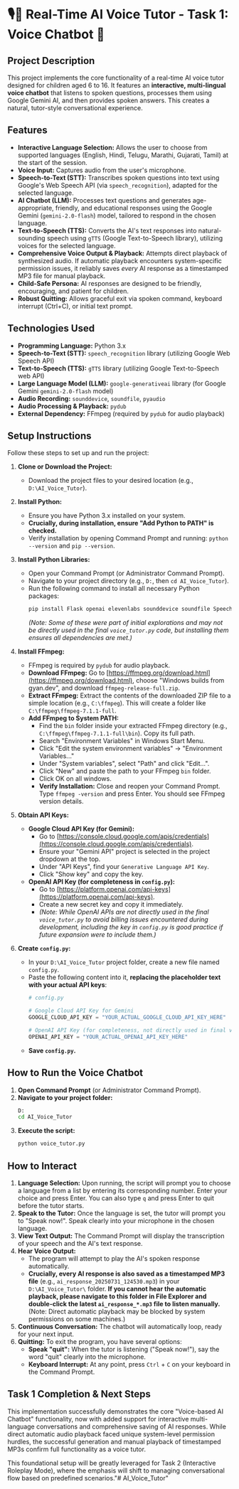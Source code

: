 # 🎙️🤖 Real-Time AI Voice Tutor - Task 1: Voice Chatbot 🌟

## Project Description
This project implements the core functionality of a real-time AI voice tutor designed for children aged 6 to 16. It features an **interactive, multi-lingual voice chatbot** that listens to spoken questions, processes them using Google Gemini AI, and then provides spoken answers. This creates a natural, tutor-style conversational experience.

## Features
* **Interactive Language Selection:** Allows the user to choose from supported languages (English, Hindi, Telugu, Marathi, Gujarati, Tamil) at the start of the session.
* **Voice Input:** Captures audio from the user's microphone.
* **Speech-to-Text (STT):** Transcribes spoken questions into text using Google's Web Speech API (via `speech_recognition`), adapted for the selected language.
* **AI Chatbot (LLM):** Processes text questions and generates age-appropriate, friendly, and educational responses using the Google Gemini (`gemini-2.0-flash`) model, tailored to respond in the chosen language.
* **Text-to-Speech (TTS):** Converts the AI's text responses into natural-sounding speech using `gTTS` (Google Text-to-Speech library), utilizing voices for the selected language.
* **Comprehensive Voice Output & Playback:** Attempts direct playback of synthesized audio. If automatic playback encounters system-specific permission issues, it reliably saves *every* AI response as a timestamped MP3 file for manual playback.
* **Child-Safe Persona:** AI responses are designed to be friendly, encouraging, and patient for children.
* **Robust Quitting:** Allows graceful exit via spoken command, keyboard interrupt (Ctrl+C), or initial text prompt.

## Technologies Used

* **Programming Language:** Python 3.x
* **Speech-to-Text (STT):** `speech_recognition` library (utilizing Google Web Speech API)
* **Text-to-Speech (TTS):** `gTTS` library (utilizing Google Text-to-Speech web API)
* **Large Language Model (LLM):** `google-generativeai` library (for Google Gemini `gemini-2.0-flash` model)
* **Audio Recording:** `sounddevice`, `soundfile`, `pyaudio`
* **Audio Processing & Playback:** `pydub`
* **External Dependency:** FFmpeg (required by `pydub` for audio playback)

## Setup Instructions

Follow these steps to set up and run the project:

1.  **Clone or Download the Project:**
    * Download the project files to your desired location (e.g., `D:\AI_Voice_Tutor`).

2.  **Install Python:**
    * Ensure you have Python 3.x installed on your system.
    * **Crucially, during installation, ensure "Add Python to PATH" is checked.**
    * Verify installation by opening Command Prompt and running: `python --version` and `pip --version`.

3.  **Install Python Libraries:**
    * Open your Command Prompt (or Administrator Command Prompt).
    * Navigate to your project directory (e.g., `D:`, then `cd AI_Voice_Tutor`).
    * Run the following command to install all necessary Python packages:
        ```bash
        pip install Flask openai elevenlabs sounddevice soundfile SpeechRecognition pydub google-cloud-speech google-cloud-texttospeech google-generativeai pyaudio gTTS numpy
        ```
        *(Note: Some of these were part of initial explorations and may not be directly used in the final `voice_tutor.py` code, but installing them ensures all dependencies are met.)*

4.  **Install FFmpeg:**
    * FFmpeg is required by `pydub` for audio playback.
    * **Download FFmpeg:** Go to [https://ffmpeg.org/download.html](https://ffmpeg.org/download.html), choose "Windows builds from gyan.dev", and download `ffmpeg-release-full.zip`.
    * **Extract FFmpeg:** Extract the contents of the downloaded ZIP file to a simple location (e.g., `C:\ffmpeg`). This will create a folder like `C:\ffmpeg\ffmpeg-7.1.1-full`.
    * **Add FFmpeg to System PATH:**
        * Find the `bin` folder inside your extracted FFmpeg directory (e.g., `C:\ffmpeg\ffmpeg-7.1.1-full\bin`). Copy its full path.
        * Search "Environment Variables" in Windows Start Menu.
        * Click "Edit the system environment variables" -> "Environment Variables..."
        * Under "System variables", select "Path" and click "Edit...".
        * Click "New" and paste the path to your FFmpeg `bin` folder.
        * Click OK on all windows.
        * **Verify Installation:** Close and reopen your Command Prompt. Type `ffmpeg -version` and press Enter. You should see FFmpeg version details.

5.  **Obtain API Keys:**
    * **Google Cloud API Key (for Gemini):**
        * Go to [https://console.cloud.google.com/apis/credentials](https://console.cloud.google.com/apis/credentials).
        * Ensure your "Gemini API" project is selected in the project dropdown at the top.
        * Under "API Keys", find your `Generative Language API Key`.
        * Click "Show key" and copy the key.
    * **OpenAI API Key (for completeness in `config.py`):**
        * Go to [https://platform.openai.com/api-keys](https://platform.openai.com/api-keys).
        * Create a new secret key and copy it immediately.
        * *(Note: While OpenAI APIs are not directly used in the final `voice_tutor.py` to avoid billing issues encountered during development, including the key in `config.py` is good practice if future expansion were to include them.)*

6.  **Create `config.py`:**
    * In your `D:\AI_Voice_Tutor` project folder, create a new file named `config.py`.
    * Paste the following content into it, **replacing the placeholder text with your actual API keys**:
        ```python
        # config.py

        # Google Cloud API Key for Gemini
        GOOGLE_CLOUD_API_KEY = "YOUR_ACTUAL_GOOGLE_CLOUD_API_KEY_HERE"

        # OpenAI API Key (for completeness, not directly used in final voice_tutor.py)
        OPENAI_API_KEY = "YOUR_ACTUAL_OPENAI_API_KEY_HERE"
        ```
    * **Save `config.py`.**

## How to Run the Voice Chatbot

1.  **Open Command Prompt** (or Administrator Command Prompt).
2.  **Navigate to your project folder:**
    ```bash
    D:
    cd AI_Voice_Tutor
    ```
3.  **Execute the script:**
    ```bash
    python voice_tutor.py
    ```

## How to Interact

1.  **Language Selection:** Upon running, the script will prompt you to choose a language from a list by entering its corresponding number. Enter your choice and press Enter. You can also type `q` and press Enter to quit before the tutor starts.
2.  **Speak to the Tutor:** Once the language is set, the tutor will prompt you to "Speak now!". Speak clearly into your microphone in the chosen language.
3.  **View Text Output:** The Command Prompt will display the transcription of your speech and the AI's text response.
4.  **Hear Voice Output:**
    * The program will attempt to play the AI's spoken response automatically.
    * **Crucially, every AI response is also saved as a timestamped MP3 file** (e.g., `ai_response_20250731_124530.mp3`) in your `D:\AI_Voice_Tutor\` folder. **If you cannot hear the automatic playback, please navigate to this folder in File Explorer and double-click the latest `ai_response_*.mp3` file to listen manually.** (Note: Direct automatic playback may be blocked by system permissions on some machines.)
5.  **Continuous Conversation:** The chatbot will automatically loop, ready for your next input.
6.  **Quitting:** To exit the program, you have several options:
    * **Speak "quit":** When the tutor is listening ("Speak now!"), say the word "quit" clearly into the microphone.
    * **Keyboard Interrupt:** At any point, press `Ctrl` + `C` on your keyboard in the Command Prompt.

## Task 1 Completion & Next Steps

This implementation successfully demonstrates the core "Voice-based AI Chatbot" functionality, now with added support for interactive multi-language conversations and comprehensive saving of AI responses. While direct automatic audio playback faced unique system-level permission hurdles, the successful generation and manual playback of timestamped MP3s confirm full functionality as a voice tutor.

This foundational setup will be greatly leveraged for Task 2 (Interactive Roleplay Mode), where the emphasis will shift to managing conversational flow based on predefined scenarios."# AI_Voice_Tutor" 
